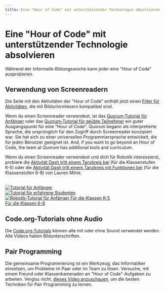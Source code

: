 ```yaml
---
title: Eine "Hour of Code" mit unterstützender Technologie absolvieren
---
```


<h1>Eine "Hour of Code" mit unterstützender Technologie absolvieren</h1>

<p>Während der Informatik-Bildungswoche kann jeder eine "Hour of Code" ausprobieren.</p>

<h2>Verwendung von Screenreadern</h2>

<p>Die Seite mit den Aktivitäten der "Hour of Code" enthält jetzt einen <a href="https://hourofcode.com/us/learn?platform=screenreader" target="_blank">Filter für Aktivitäten</a>, die mit Bildschirmlesern kompatibel sind.</p>

<p>Wenn du einen Screenreader verwendest, ist das <a href="https://quorumlanguage.com/hourofcode/astro1.html" target="_blank">Quorum-Tutorial für Anfänger</a> oder das <a href="https://quorumlanguage.com/hourofcode/part1.html" target="_blank">Quorum-Tutorial für geübte Teilnehmer</a> ein guter Ausgangspunkt für eine "Hour of Code". Quorum begann als interpretierte Sprache, die ursprünglich für den Zugriff durch Screenreader konzipiert war. Sie hat sich zu einer universellen Programmiersprache entwickelt, die für jeden Benutzer geeignet ist. And, if you want to go beyond an Hour of Code, the team at Quorum has additional tools and curriculum.</p>

<p>Wenn du einen Screenreader verwendest und dich für Robotik interessierst, probiere die <a href="https://milnel2.github.io/blocks4alliOS/danceCircle1.html" target="_blank">Aktivität Dash tritt einem Tanzkreis bei</a> (für die Klassenstufen K-5) oder die <a href="https://milnel2.github.io/blocks4alliOS/danceCircle2.html" target="_blank">Aktivität Dash tritt einem Tanzkreis mit Funktionen bei</a> (für die Klassenstufen 6-8) von Lauren Milne.</p>

<br />

<div class="row">
    <div class="col-xs-4">
        <a href="https://quorumlanguage.com/hourofcode/astro1.html" target="_blank">
        <img src="https://code.org/images/fill-300x225/tutorials/hoc2017/quorum_astronomy.jpg" alt="Tutorial für Anfänger">
        </a>
    </div>
    <div class="col-xs-4">
        <a href="https://quorumlanguage.com/hourofcode/part1.html" target="_blank">
        <img src="https://code.org/images/fill-300x225/quorum.jpg" alt="Tutorial für erfahrene Studenten">
        </a>
    </div>
    <div class="col-xs-4">
        <a href="https://milnel2.github.io/blocks4alliOS/danceCircle1.html" target="_blank">
        <img src="https://code.org/images/fill-300x225//tutorials/hoc2021/milne_dash.jpg" alt="Robotik-Tutorial für Anfänger">
        </a>
        <a href="https://milnel2.github.io/blocks4alliOS/danceCircle1.html" target="_blank">Für die Klassen K-5</a>
        <br>
        <a href="https://milnel2.github.io/blocks4alliOS/danceCircle2.html" target="_blank">Für die Klassen 6-8</a>
    </div>
</div>

<div style="clear: both"></div>

<h2>Code.org-Tutorials ohne Audio</h2>

<p>Die <a href="https://studio.code.org/courses" target="_blank">Code.org-Tutorials</a> können alle mit oder ohne Sound verwendet werden. Alle Videos haben Bildunterschriften.</p>

<h2>Pair Programming</h2>

<p>Die gemeinsame Programmierung ist ein Werkzeug, das Informatiker einsetzen, um Probleme im Paar oder im Team zu lösen. Versuche, mit einem Freund oder Klassenkameraden an "Hour of Code"-Aufgaben zu arbeiten. Vergiss nicht, <a href="https://www.youtube.com/watch?v=vgkahOzFH2Q" target="_blank">dieses Video anzuschauen</a>, um die besten Techniken für Pair Programming zu lernen.</p>
